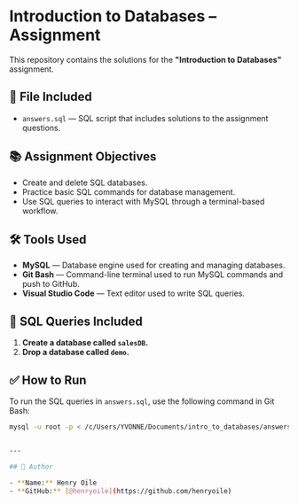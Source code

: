 # Introduction to Databases – Assignment

This repository contains the solutions for the **"Introduction to Databases"** assignment.

## 📁 File Included

- `answers.sql` — SQL script that includes solutions to the assignment questions.

## 📚 Assignment Objectives

- Create and delete SQL databases.
- Practice basic SQL commands for database management.
- Use SQL queries to interact with MySQL through a terminal-based workflow.

## 🛠 Tools Used

- **MySQL** — Database engine used for creating and managing databases.
- **Git Bash** — Command-line terminal used to run MySQL commands and push to GitHub.
- **Visual Studio Code** — Text editor used to write SQL queries.

## 🧾 SQL Queries Included

1. **Create a database called `salesDB`.**
2. **Drop a database called `demo`.**

## ✅ How to Run

To run the SQL queries in `answers.sql`, use the following command in Git Bash:

```bash
mysql -u root -p < /c/Users/YVONNE/Documents/intro_to_databases/answers.sql


---

## 🔗 Author

- **Name:** Henry Oile  
- **GitHub:** [@henryoile](https://github.com/henryoile)

